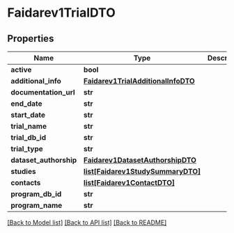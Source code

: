 # Faidarev1TrialDTO

## Properties
Name | Type | Description | Notes
------------ | ------------- | ------------- | -------------
**active** | **bool** |  | [optional] 
**additional_info** | [**Faidarev1TrialAdditionalInfoDTO**](Faidarev1TrialAdditionalInfoDTO.md) |  | [optional] 
**documentation_url** | **str** |  | [optional] 
**end_date** | **str** |  | [optional] 
**start_date** | **str** |  | [optional] 
**trial_name** | **str** |  | [optional] 
**trial_db_id** | **str** |  | [optional] 
**trial_type** | **str** |  | [optional] 
**dataset_authorship** | [**Faidarev1DatasetAuthorshipDTO**](Faidarev1DatasetAuthorshipDTO.md) |  | [optional] 
**studies** | [**list[Faidarev1StudySummaryDTO]**](Faidarev1StudySummaryDTO.md) |  | [optional] 
**contacts** | [**list[Faidarev1ContactDTO]**](Faidarev1ContactDTO.md) |  | [optional] 
**program_db_id** | **str** |  | [optional] 
**program_name** | **str** |  | [optional] 

[[Back to Model list]](../README.md#documentation-for-models) [[Back to API list]](../README.md#documentation-for-api-endpoints) [[Back to README]](../README.md)


